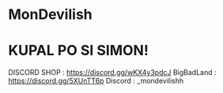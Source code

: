 # MonDevilish
# KUPAL PO SI SIMON!

DISCORD SHOP : https://discord.gg/wKX4y3pdcJ
BigBadLand : https://discord.gg/5XUnTT6p
Discord : _mondevilishh
